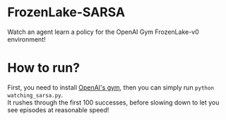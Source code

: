 # FrozenLake-SARSA
Watch an agent learn a policy for the OpenAI Gym FrozenLake-v0 environment!

# How to run?
First, you need to install [OpenAI's gym](https://github.com/openai/gym), then you can simply run `python watching_sarsa.py`.  
It rushes through the first 100 successes, before slowing down to let you see episodes at reasonable speed!
